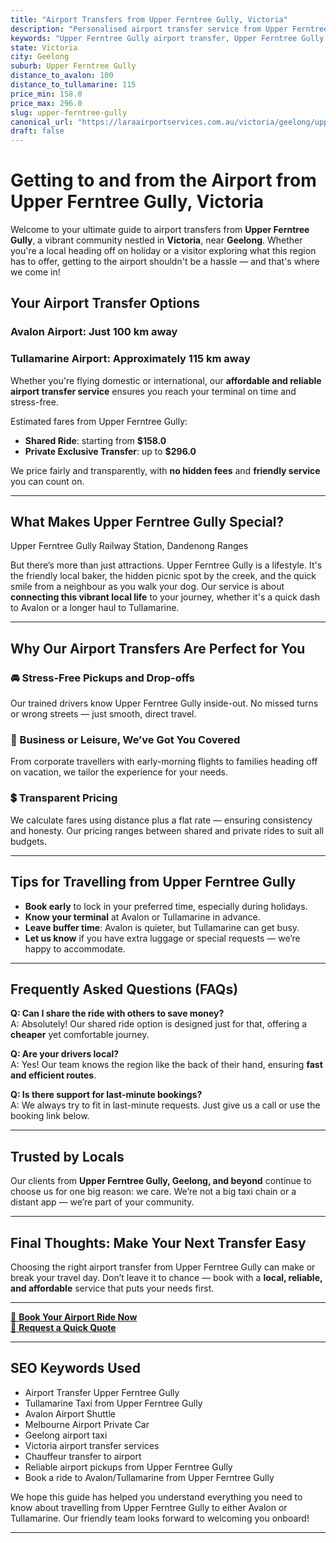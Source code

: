 ```yaml
---
title: "Airport Transfers from Upper Ferntree Gully, Victoria"
description: "Personalised airport transfer service from Upper Ferntree Gully to Avalon and Tullamarine airports. Enjoy a smooth, affordable ride with us!"
keywords: "Upper Ferntree Gully airport transfer, Upper Ferntree Gully to Tullamarine, Upper Ferntree Gully to Avalon, airport taxi Upper Ferntree Gully, private airport transfer Upper Ferntree Gully, shared ride Upper Ferntree Gully, Upper Ferntree Gully transfers, airport shuttle Upper Ferntree Gully, book Upper Ferntree Gully airport taxi, affordable Upper Ferntree Gully airport transfer, Upper Ferntree Gully airport transfer service, airport transfer Geelong, airport transfer Melbourne, Melbourne airport taxi, airport transfers Victoria, Tullamarine airport shuttle, Avalon airport transfers, Melbourne private transfer, airport transport services Melbourne"
state: Victoria
city: Geelong
suburb: Upper Ferntree Gully
distance_to_avalon: 100
distance_to_tullamarine: 115
price_min: 158.0
price_max: 296.0
slug: upper-ferntree-gully
canonical_url: "https://laraairportservices.com.au/victoria/geelong/upper-ferntree-gully/"
draft: false
---
```


# Getting to and from the Airport from Upper Ferntree Gully, Victoria

Welcome to your ultimate guide to airport transfers from **Upper Ferntree Gully**, a vibrant community nestled in **Victoria**, near **Geelong**. Whether you're a local heading off on holiday or a visitor exploring what this region has to offer, getting to the airport shouldn't be a hassle — and that's where we come in!

## Your Airport Transfer Options

### Avalon Airport: Just 100 km away  
### Tullamarine Airport: Approximately 115 km away

Whether you're flying domestic or international, our **affordable and reliable airport transfer service** ensures you reach your terminal on time and stress-free.

Estimated fares from Upper Ferntree Gully:
- **Shared Ride**: starting from **$158.0**
- **Private Exclusive Transfer**: up to **$296.0**

We price fairly and transparently, with **no hidden fees** and **friendly service** you can count on.

---

## What Makes Upper Ferntree Gully Special?

Upper Ferntree Gully Railway Station, Dandenong Ranges

But there’s more than just attractions. Upper Ferntree Gully is a lifestyle. It's the friendly local baker, the hidden picnic spot by the creek, and the quick smile from a neighbour as you walk your dog. Our service is about **connecting this vibrant local life** to your journey, whether it's a quick dash to Avalon or a longer haul to Tullamarine.

---

## Why Our Airport Transfers Are Perfect for You

### 🚘 Stress-Free Pickups and Drop-offs
Our trained drivers know Upper Ferntree Gully inside-out. No missed turns or wrong streets — just smooth, direct travel.

### 💼 Business or Leisure, We’ve Got You Covered
From corporate travellers with early-morning flights to families heading off on vacation, we tailor the experience for your needs.

### 💲 Transparent Pricing
We calculate fares using distance plus a flat rate — ensuring consistency and honesty. Our pricing ranges between shared and private rides to suit all budgets.

---

## Tips for Travelling from Upper Ferntree Gully

- **Book early** to lock in your preferred time, especially during holidays.
- **Know your terminal** at Avalon or Tullamarine in advance.
- **Leave buffer time**: Avalon is quieter, but Tullamarine can get busy.
- **Let us know** if you have extra luggage or special requests — we’re happy to accommodate.

---

## Frequently Asked Questions (FAQs)

**Q: Can I share the ride with others to save money?**  
A: Absolutely! Our shared ride option is designed just for that, offering a **cheaper** yet comfortable journey.

**Q: Are your drivers local?**  
A: Yes! Our team knows the region like the back of their hand, ensuring **fast and efficient routes**.

**Q: Is there support for last-minute bookings?**  
A: We always try to fit in last-minute requests. Just give us a call or use the booking link below.

---

## Trusted by Locals

Our clients from **Upper Ferntree Gully, Geelong, and beyond** continue to choose us for one big reason: we care. We’re not a big taxi chain or a distant app — we’re part of your community.

---

## Final Thoughts: Make Your Next Transfer Easy

Choosing the right airport transfer from Upper Ferntree Gully can make or break your travel day. Don’t leave it to chance — book with a **local, reliable, and affordable** service that puts your needs first.

---

[📅 **Book Your Airport Ride Now**](https://laraairportservices.square.site/s/appointments)  
[📧 **Request a Quick Quote**](https://laraairportservices.square.site/contact-us)

---

## SEO Keywords Used
- Airport Transfer Upper Ferntree Gully
- Tullamarine Taxi from Upper Ferntree Gully
- Avalon Airport Shuttle
- Melbourne Airport Private Car
- Geelong airport taxi
- Victoria airport transfer services
- Chauffeur transfer to airport
- Reliable airport pickups from Upper Ferntree Gully
- Book a ride to Avalon/Tullamarine from Upper Ferntree Gully

We hope this guide has helped you understand everything you need to know about travelling from Upper Ferntree Gully to either Avalon or Tullamarine. Our friendly team looks forward to welcoming you onboard!

---
